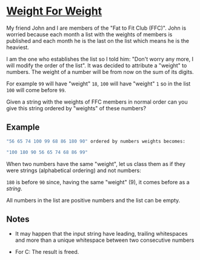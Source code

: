 # [Weight For Weight][weight-for-weight-link]

My friend John and I are members of the "Fat to Fit Club (FFC)". John is worried
because each month a list with the weights of members is published and each month
he is the last on the list which means he is the heaviest.

I am the one who establishes the list so I told him: "Don't worry any more, I will
modify the order of the list". It was decided to attribute a "weight" to numbers.
The weight of a number will be from now on the sum of its digits.

For example `99` will have "weight" `18`, `100` will have "weight" `1` so in the
list `100` will come before `99`.

Given a string with the weights of FFC members in normal order can you give this
string ordered by "weights" of these numbers?

## Example

```bash
"56 65 74 100 99 68 86 180 90" ordered by numbers weights becomes:

"100 180 90 56 65 74 68 86 99"
```

When two numbers have the same "weight", let us class them as if they were strings
(alphabetical ordering) and not numbers:

`180` is before `90` since, having the same "weight" (9), it comes before as a _string_.

All numbers in the list are positive numbers and the list can be empty.

## Notes

- It may happen that the input string have leading, trailing whitespaces and more
  than a unique whitespace between two consecutive numbers

- For C: The result is freed.

[weight-for-weight-link]: https://www.codewars.com/kata/55c6126177c9441a570000cc/train/typescript
